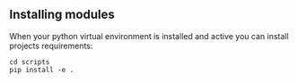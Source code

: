 ## Installing modules

When your python virtual environment is installed and active you can install projects requirements:
```
cd scripts
pip install -e .
```